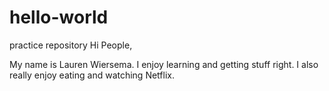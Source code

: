 # hello-world
practice repository
Hi People,

My name is Lauren Wiersema. I enjoy learning and getting stuff right.
I also really enjoy eating and watching Netflix.
